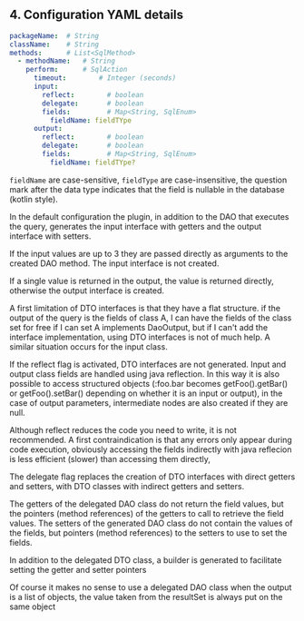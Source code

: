 ## 4. Configuration YAML details

~~~yaml
packageName:  # String
className:    # String
methods:      # List<SqlMethod>
  - methodName:   # String
    perform:      # SqlAction
      timeout:        # Integer (seconds)
      input:
        reflect:        # boolean
        delegate:       # boolean
        fields:			# Map<String, SqlEnum>
          fieldName: fieldTYpe
      output:
        reflect:        # boolean
        delegate:       # boolean
        fields:			# Map<String, SqlEnum>
          fieldName: fieldTYpe?
~~~

`fieldName` are case-sensitive, `fieldType` are case-insensitive, the question 
mark after the data type indicates that the field is nullable in the database 
(kotlin style).

In the default configuration the plugin, in addition to the DAO that executes 
the query, generates the input interface with getters and the output interface 
with setters.

If the input values are up to 3 they are passed directly as arguments to the 
created DAO method. The input interface is not created.

If a single value is returned in the output, the value is returned directly, 
otherwise the output interface is created.

A first limitation of DTO interfaces is that they have a flat structure.
if the output of the query is the fields of class A, I can have the fields of 
the class set for free if I can set A implements DaoOutput, but if I can't add 
the interface implementation, using DTO interfaces is not of much help. 
A similar situation occurs for the input class.

If the reflect flag is activated, DTO interfaces are not generated. Input and 
output class fields are handled using java reflection.
In this way it is also possible to access structured objects (:foo.bar becomes 
getFoo().getBar() or getFoo().setBar() depending on whether it is an input or 
output), in the case of output parameters, intermediate nodes are also created 
if they are null.

Although reflect reduces the code you need to write, it is not recommended.
A first contraindication is that any errors only appear during code execution, 
obviously accessing the fields indirectly with java reflecion is less 
efficient (slower) than accessing them directly,

The delegate flag replaces the creation of DTO interfaces with direct getters 
and setters, with DTO classes with indirect getters and setters.

The getters of the delegated DAO class do not return the field values, but the 
pointers (method references) of the getters to call to retrieve the field values.
The setters of the generated DAO class do not contain the values of the fields, 
but pointers (method references) to the setters to use to set the fields.

In addition to the delegated DTO class, a builder is generated to facilitate 
setting the getter and setter pointers

Of course it makes no sense to use a delegated DAO class when the output is a 
list of objects, the value taken from the resultSet is always put on the same 
object